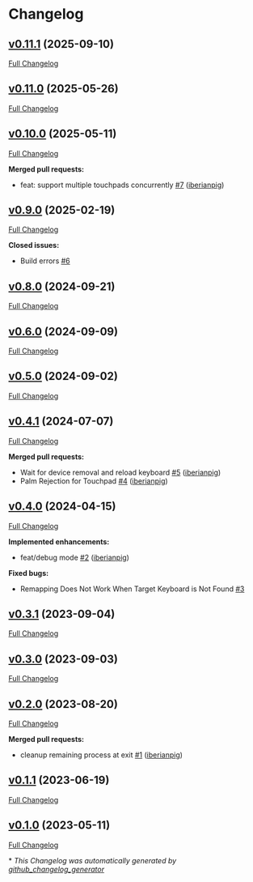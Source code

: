 # Changelog

## [v0.11.1](https://github.com/iberianpig/fusuma-plugin-remap/tree/v0.11.1) (2025-09-10)

[Full Changelog](https://github.com/iberianpig/fusuma-plugin-remap/compare/v0.11.0...v0.11.1)

## [v0.11.0](https://github.com/iberianpig/fusuma-plugin-remap/tree/v0.11.0) (2025-05-26)

[Full Changelog](https://github.com/iberianpig/fusuma-plugin-remap/compare/v0.10.0...v0.11.0)

## [v0.10.0](https://github.com/iberianpig/fusuma-plugin-remap/tree/v0.10.0) (2025-05-11)

[Full Changelog](https://github.com/iberianpig/fusuma-plugin-remap/compare/v0.9.0...v0.10.0)

**Merged pull requests:**

- feat: support multiple touchpads concurrently [\#7](https://github.com/iberianpig/fusuma-plugin-remap/pull/7) ([iberianpig](https://github.com/iberianpig))

## [v0.9.0](https://github.com/iberianpig/fusuma-plugin-remap/tree/v0.9.0) (2025-02-19)

[Full Changelog](https://github.com/iberianpig/fusuma-plugin-remap/compare/v0.8.0...v0.9.0)

**Closed issues:**

- Build errors [\#6](https://github.com/iberianpig/fusuma-plugin-remap/issues/6)

## [v0.8.0](https://github.com/iberianpig/fusuma-plugin-remap/tree/v0.8.0) (2024-09-21)

[Full Changelog](https://github.com/iberianpig/fusuma-plugin-remap/compare/v0.6.0...v0.8.0)

## [v0.6.0](https://github.com/iberianpig/fusuma-plugin-remap/tree/v0.6.0) (2024-09-09)

[Full Changelog](https://github.com/iberianpig/fusuma-plugin-remap/compare/v0.5.0...v0.6.0)

## [v0.5.0](https://github.com/iberianpig/fusuma-plugin-remap/tree/v0.5.0) (2024-09-02)

[Full Changelog](https://github.com/iberianpig/fusuma-plugin-remap/compare/v0.4.1...v0.5.0)

## [v0.4.1](https://github.com/iberianpig/fusuma-plugin-remap/tree/v0.4.1) (2024-07-07)

[Full Changelog](https://github.com/iberianpig/fusuma-plugin-remap/compare/v0.4.0...v0.4.1)

**Merged pull requests:**

- Wait for device removal and reload keyboard [\#5](https://github.com/iberianpig/fusuma-plugin-remap/pull/5) ([iberianpig](https://github.com/iberianpig))
- Palm Rejection for Touchpad [\#4](https://github.com/iberianpig/fusuma-plugin-remap/pull/4) ([iberianpig](https://github.com/iberianpig))

## [v0.4.0](https://github.com/iberianpig/fusuma-plugin-remap/tree/v0.4.0) (2024-04-15)

[Full Changelog](https://github.com/iberianpig/fusuma-plugin-remap/compare/v0.3.1...v0.4.0)

**Implemented enhancements:**

- feat/debug mode [\#2](https://github.com/iberianpig/fusuma-plugin-remap/pull/2) ([iberianpig](https://github.com/iberianpig))

**Fixed bugs:**

- Remapping Does Not Work When Target Keyboard is Not Found [\#3](https://github.com/iberianpig/fusuma-plugin-remap/issues/3)

## [v0.3.1](https://github.com/iberianpig/fusuma-plugin-remap/tree/v0.3.1) (2023-09-04)

[Full Changelog](https://github.com/iberianpig/fusuma-plugin-remap/compare/v0.3.0...v0.3.1)

## [v0.3.0](https://github.com/iberianpig/fusuma-plugin-remap/tree/v0.3.0) (2023-09-03)

[Full Changelog](https://github.com/iberianpig/fusuma-plugin-remap/compare/v0.2.0...v0.3.0)

## [v0.2.0](https://github.com/iberianpig/fusuma-plugin-remap/tree/v0.2.0) (2023-08-20)

[Full Changelog](https://github.com/iberianpig/fusuma-plugin-remap/compare/v0.1.1...v0.2.0)

**Merged pull requests:**

- cleanup remaining process at exit [\#1](https://github.com/iberianpig/fusuma-plugin-remap/pull/1) ([iberianpig](https://github.com/iberianpig))

## [v0.1.1](https://github.com/iberianpig/fusuma-plugin-remap/tree/v0.1.1) (2023-06-19)

[Full Changelog](https://github.com/iberianpig/fusuma-plugin-remap/compare/v0.1.0...v0.1.1)

## [v0.1.0](https://github.com/iberianpig/fusuma-plugin-remap/tree/v0.1.0) (2023-05-11)

[Full Changelog](https://github.com/iberianpig/fusuma-plugin-remap/compare/552beee0701bc8164dd3dfbbf576a1c446a15f32...v0.1.0)



\* *This Changelog was automatically generated by [github_changelog_generator](https://github.com/github-changelog-generator/github-changelog-generator)*
